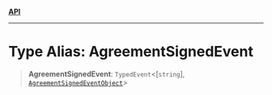 [**API**](../../../README.md)

***

# Type Alias: AgreementSignedEvent

> **AgreementSignedEvent**: `TypedEvent`\<\[`string`\], [`AgreementSignedEventObject`](../interfaces/AgreementSignedEventObject.md)\>
